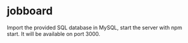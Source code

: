 # jobboard

Import the provided SQL database in MySQL, start the server with npm start.
It will be available on port 3000.
